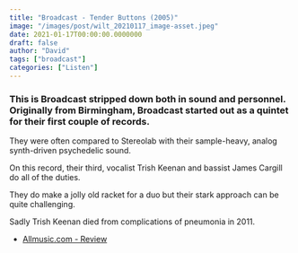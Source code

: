 ```yaml
---
title: "Broadcast - Tender Buttons (2005)"
image: "/images/post/wilt_20210117_image-asset.jpeg"
date: 2021-01-17T00:00:00.0000000
draft: false
author: "David"
tags: ["broadcast"]
categories: ["Listen"]
---
```

### This is Broadcast stripped down both in sound and personnel. Originally from Birmingham,  Broadcast started out as a quintet for their first couple of records.

 They were often compared to Stereolab with their sample-heavy, analog synth-driven psychedelic sound. 

 On this record, their third, vocalist Trish Keenan and bassist James Cargill do all of the duties.

 They do make a jolly old racket for a duo but their stark approach can be quite challenging. 

 Sadly Trish Keenan died from complications of pneumonia in 2011. 

-  [Allmusic.com - Review](https://www.allmusic.com/album/tender-buttons-mw0000410129)
